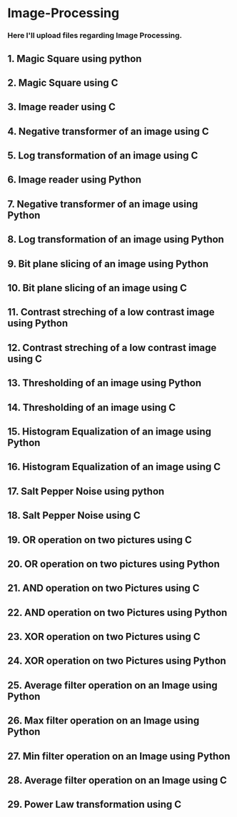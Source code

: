 # Image-Processing

### Here I'll upload files regarding Image Processing.

## 1. Magic Square using python
## 2. Magic Square using C 
## 3. Image reader using C
## 4. Negative transformer of an image using C
## 5. Log transformation of an image using C
## 6. Image reader using Python
## 7. Negative transformer of an image using Python
## 8. Log transformation of an image using Python
## 9. Bit plane slicing of an image using Python
## 10. Bit plane slicing of an image using C
## 11. Contrast streching of a low contrast image using Python
## 12. Contrast streching of a low contrast image using C
## 13. Thresholding of an image using Python
## 14. Thresholding of an image using C
## 15. Histogram Equalization of an image using Python
## 16. Histogram Equalization of an image using C
## 17. Salt Pepper Noise using python
## 18. Salt Pepper Noise using C
## 19. OR operation on two pictures using C
## 20. OR operation on two pictures using Python
## 21. AND operation on two Pictures using C
## 22. AND operation on two Pictures using Python 
## 23. XOR operation on two Pictures using C
## 24. XOR operation on two Pictures using Python
## 25. Average filter operation on an Image using Python
## 26. Max filter operation on an Image using Python
## 27. Min filter operation on an Image using Python
## 28. Average filter operation on an Image using C
## 29. Power Law transformation using C